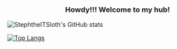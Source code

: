 <h3 align=center>Howdy!!!  Welcome to my hub!</h3>




![StephtheITSloth's GitHub stats](https://github-readme-stats.vercel.app/api?username=StephtheITSloth&show_icons=true&theme=radical)


[![Top Langs](https://github-readme-stats.vercel.app/api/top-langs/?username=StephtheITSloth&layout=compact)](https://github.com/StephtheITSloth/github-readme-stats)
